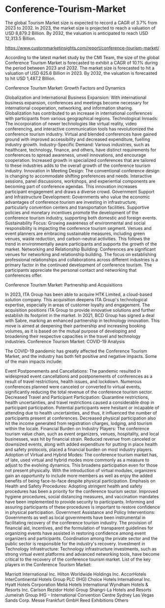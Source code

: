 # Conference-Tourism-Market
The global Tourism Market size is expected to record a CAGR of 3.7% from 2023 to 2032. In 2023, the market size is projected to reach a valuation of USD 8,879.2 Billion. By 2032, the valuation is anticipated to reach USD 12,313.5 Billion.

https://www.custommarketinsights.com/report/conference-tourism-market/

According to the latest market study by the CMI Team, the size of the global Conference Tourism Market is forecasted to exhibit a CAGR of 10.1% during the period between 2023 and 2032. The market size is forecasted to hit a valuation of USD 625.6 Billion in 2023. By 2032, the valuation is forecasted to hit USD 1,487.2 Billion.

Conference Tourism Market: Growth Factors and Dynamics

Globalization and International Business Expansion: With international business expansion, conferences and meetings become necessary for international cooperation, networking, and information sharing. Globalization has contributed to an increase in international conferences with participants from various geographical regions.
Technological Inroads: The incorporation of newer technologies like virtual reality, video conferencing, and interactive communication tools has revolutionized the conference tourism industry. Virtual and blended conferences have gained ground with improved accessibility and decreased expenditure, fuelling industry growth.
Industry-Specific Demand: Various industries, such as healthcare, technology, finance, and others, have distinct requirements for conferences to spread awareness, unveil innovations, and encourage cooperation. Increased growth in specialized conferences that are tailored to these industries adds to the overall growth of the conference tourism industry.
Innovation in Meeting Design: The conventional conference design is changing to accommodate shifting preferences and needs. Interactive sessions, panel discussions, workshops, and experiential components are becoming part of conference agendas. This innovation increases participant engagement and draws a diverse crowd.
Government Support and Infrastructure Development: Governments who value the economic advantages of conference tourism are investing in infrastructure, particularly convention centers and transportation facilities. Supportive policies and monetary incentives promote the development of the conference tourism industry, supporting both domestic and foreign events.
Sustainability Focus: Growing awareness of environmental and social responsibility is impacting the conference tourism segment. Venues and event planners are embracing sustainable measures, including green venues, waste reduction, and carbon-neutral activities. This follows the trend in environmentally aware participants and supports the growth of the market.
Networking and Relationship Building: Conferences are significant venues for networking and relationship building. The focus on establishing professional relationships and collaborations across different industries is a primary factor in the continued development of conference tourism. The participants appreciate the personal contact and networking that conferences offer.

Conference Tourism Market: Partnership and Acquisitions

In 2023, ITA Group has been able to acquire HTK Limited, a cloud-based solution company. This acquisition deepens ITA Group's technological expertise, especially in areas of customer loyalty and engagement. The acquisition positions ITA Group to provide innovative solutions and further establish its footprint in the market.
In 2021, BCD Group has signed a deal with Sabre, marking an enhanced partnership in technology innovation. This move is aimed at deepening their partnership and increasing booking volumes, as it is based on the mutual purpose of developing and broadening their respective capacities in the travel and technology industries.
Conference Tourism Market: COVID-19 Analysis

The COVID-19 pandemic has greatly affected the Conference Tourism Market, and the industry has both felt positive and negative impacts. Some of the main impacts include:

Event Postponements and Cancellations: The pandemic resulted in widespread event cancellations and postponements of conferences as a result of travel restrictions, health issues, and lockdown. Numerous conferences planned were canceled or converted to virtual events, significantly reducing the total revenue of the conference tourism sector.
Decreased Travel and Participant Participation: Quarantine restrictions, health uncertainties, and travel restrictions caused a considerable drop in participant participation. Potential participants were hesitant or incapable of attending due to health uncertainties, and thus, it influenced the number of participants present at conferences. Decreased physical participation also hit the income generated from registration charges, lodging, and tourism within the locale.
Financial Burden on Industry Players: The conference tourism value chain, such as event organizers, venues, hospitality, and local businesses, was hit by financial strain. Reduced revenue from canceled or downsized events, along with added expenditure for putting in place health and safety protocols, placed a financial burden on most industry players.
Adoption of Virtual and Hybrid Modes: The conference tourism market has, of late, used virtual and hybrid modes more commonly as a measure to adjust to the evolving dynamics. This broadens participation even for those not present physically. With the introduction of virtual modules, organizers gain an opportunity to include more members as well as enjoy the added benefits of being face-to-face despite physical participation.
Emphasis on Health and Safety Procedures: Adopting stringent health and safety procedures has been a priority for the conference tourism sector. Improved hygiene procedures, social distancing measures, and vaccination mandates have been implemented to provide security to participants. Informing and assuring participants of these procedures is important to restore confidence in physical participation.
Government Assistance and Policy Interventions: Governments as well as local governments have been instrumental in facilitating recovery of the conference tourism industry. The provision of financial aid, incentives, and the formulation of transparent guidelines for organizing events have assisted in restoring confidence among event organizers and participants. Coordination among the private sector and the public sector is responsible for the industry's recovery.
Investment in Technology Infrastructure: Technology infrastructure investments, such as strong virtual event platforms and advanced networking tools, have become critical to the recovery of the conference tourism market.
List of the key players in the Conference Tourism Market:

Marriott International Inc.
Hilton Worldwide Holdings Inc.
AccorHotels
InterContinental Hotels Group PLC (IHG)
Choice Hotels International Inc.
Hyatt Hotels Corporation
Meliá Hotels International
Wyndham Hotels & Resorts Inc.
Carlson Rezidor Hotel Group
Shangri-La Hotels and Resorts
Jumeirah Group
IHG – International Convention Centre Sydney
Las Vegas Sands Corp.
Messe Frankfurt GmbH
Reed Exhibitions
Others
